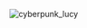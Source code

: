 ![cyberpunk_lucy](https://github.com/Thanhcyberpunk/Thanhcyberpunk/assets/161702157/aa53f3c4-8a1b-4d6b-9fdb-1fc336110079)


